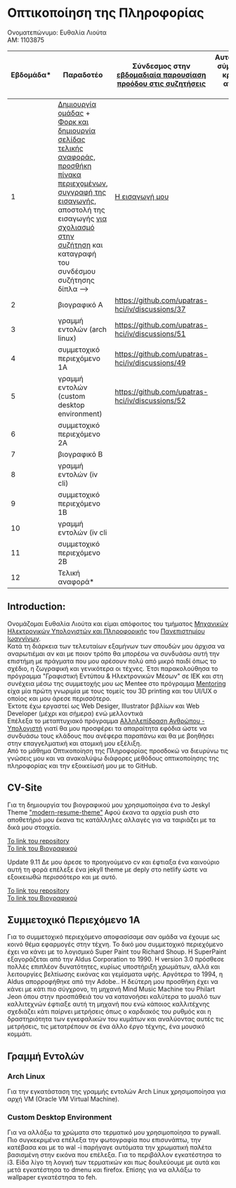 # Οπτικοποίηση της Πληροφορίας

Ονοματεπώνυμο: Ευθαλία Λιούτα </br>
ΑΜ: 1103875


| Εβδομάδα* | Παραδοτέο | Σύνδεσμος στην [εβδομαδιαία παρουσίαση προόδου στις συζητήσεις](https://github.com/upatras-hci/iv/discussions/categories/show-and-tell) | Αυτοαξιολόγηση σύμφωνα με τα κριτήρια της αντίστοιχης άσκησης |
| --- | --- | --- | --- |
| 1 | [Δημιουργία ομάδας](https://courses-ionio.github.io/help/team/) + [Φορκ και δημιουργία σελίδας τελικής αναφοράς](https://courses-ionio.github.io/help/guide/), [προσθήκη πίνακα περιεχομένων](https://raw.githubusercontent.com/upatras-hci/iv/master/README.md), [συγγραφή της εισαγωγής](https://courses-ionio.github.io/help/intro/), αποστολή της εισαγωγής [για σχολιασμό στην συζήτηση](https://github.com/upatras-hci/iv/discussions/categories/show-and-tell) και καταγραφή του συνδέσμου συζήτησης δίπλα --> | [Η εισαγωγή μου](https://github.com/upatras-hci/iv/discussions/30) | |
| 2 | βιογραφικό Α | https://github.com/upatras-hci/iv/discussions/37 | |
| 3 | γραμμή εντολών (arch linux) |https://github.com/upatras-hci/iv/discussions/51 | |
| 4 | συμμετοχικό περιεχόμενο 1A |https://github.com/upatras-hci/iv/discussions/49 | |
| 5 | γραμμή εντολών (custom desktop environment) | https://github.com/upatras-hci/iv/discussions/52| |
| 6 | συμμετοχικό περιεχόμενο 2Α | | |
| 7 | βιογραφικό Β | | |
| 8 | γραμμή εντολών (iv cli) | | |
| 9 | συμμετοχικό περιεχόμενο 1Β | | |
| 10 | γραμμή εντολών (iv cli | | |
| 11 | συμμετοχικό περιεχόμενο 2Β | | |
| 12 | Τελική αναφορά* | | |

## Introduction:

Ονομάζομαι Ευθαλία Λιούτα και είμαι απόφοιτος του τμήματος <a href="https://www.cs.uoi.gr/" target="_blank">Μηχανικών Ηλεκτρονικών Υπολογιστών και Πληροφορικής</a> του <a href="https://www.uoi.gr/" target="_blank">Πανεπιστημίου Ιωαννίνων</a>.</br>
Κατά τη διάρκεια των τελευταίων εξαμήνων των σπουδών μου άρχισα να αναρωτιέμαι αν και με ποιον τρόπο θα μπορέσω να συνδυάσω αυτή την επιστήμη με πράγματα που μου αρέσουν πολύ από μικρό παιδί όπως το σχέδιο, η ζωγραφική και γενικότερα οι τέχνες. Έτσι παρακολούθησα το πρόγραμμα "Γραφιστική Εντύπου & Ηλεκτρονικών Μέσων" σε ΙΕΚ και στη συνέχεια μέσω της συμμετοχής μου ως Mentee στο πρόγραμμα <a href="https://mentoring.dasta.uoi.gr/" target="_blank">Mentoring</a> είχα μία πρώτη γνωριμία με τους τομείς του 3D printing και του UI/UX ο οποίος και μου άρεσε περισσότερο.</br>
Έκτοτε έχω εργαστεί ως Web Desiger, Illustrator βιβλίων και Web Developer (μέχρι και σήμερα) ενώ μελλοντικά </br>
Επέλεξα το μεταπτυχιακό πρόγραμμα <a href="https://hcimaster.upatras.gr/" target="_blank"> Αλληλεπίδραση Ανθρώπου - Υπολογιστή</a> γιατί θα μου προσφέρει τα απαραίτητα εφόδια ώστε να συνδυάσω τους κλάδους που ανέφερα παραπάνω και θα με βοηθήσει στην επαγγελματική και ατομική μου εξέλιξη.</br>
Από το μάθημα Οπτικοποίηση της Πληροφορίας προσδοκώ να διευρύνω τις γνώσεις μου και να ανακαλύψω διάφορες μεθόδους οπτικοποίησης της πληροφορίας και την εξοικείωσή μου με το GitHub.

## CV-Site

Για τη δημιουργία του βιογραφικού μου χρησιμοποίησα ένα το Jeskyl Theme ["modern-resume-theme"](https://github.com/sproogen/modern-resume-theme)
Αφού έκανα τα αρχεία push στο αποθετήριό μου έκανα τις κατάλληλες αλλαγές για να ταιριάζει με τα δικά μου στοιχεία.

[Το link του repository](https://github.com/e-liouta/e-liouta.github.io)</br>
[To link του Βιογραφικού](https://e-liouta.github.io/)

Update 9.11 Δε μου άρεσε το προηγούμενο cv και έφτιαξα ένα καινούριο αυτή τη φορά επέλεξε ένα jekyll theme με deply στο netlify ώστε να εξοικειωθώ περισσότερο και με αυτό.

[Το link του repository](https://github.com/e-liouta/jekyll-theme-minimal-resume/tree/cv)</br>
[To link του Βιογραφικού](https://e-liouta.netlify.app/)

## Συμμετοχικό Περιεχόμενο 1A

Για το συμμετοχικό περιεχόμενο αποφασίσαμε σαν ομάδα να έχουμε ως κοινό θέμα εφαρμογές στην τέχνη. Το δικό μου συμμετοχικό περιεχόμενο έχει να κάνει με το λογισμικό Super Paint του Richard Shoup. Η SuperPaint εξαγοράζεται από την Aldus Corporation το 1990. Η version 3.0 πρόσθεσε πολλές επιπλέον δυνατότητες, κυρίως υποστήριξη χρωμάτων, αλλά και λειτουργίες βελτίωσης εικόνας και γεμίσματα υφής. Αργότερα το 1994, η Aldus απορροφήθηκε από την Adobe.. Η δεύτερη μου προσθήκη έχει να κάνει με κάτι πιο σύγχρονο, τη μηχανή Mind Music Machine του Philart Jeon όπου στην προσπάθειά του να κατανοήσει καλύτερα το μυαλό των καλλιτεχνών έφτιαξε αυτή τη μηχανή που ενώ κάποιος καλλιτέχνης σχεδιάζει κάτι παίρνει μετρήσεις όπως ο καρδιακός του ρυθμός και η δραστηριότητα των εγκεφαλικών του κυμάτων και αναλύοντας αυτές τις μετρήσεις, τις μετατρέπουν σε ένα άλλο έργο τέχνης, ένα μουσικό κομμάτι.

## Γραμμή Εντολών
### Arch Linux
Για την εγκατάσταση της γραμμής εντολών Arch Linux χρησιμοποίησα για αρχή VM (Oracle VM Virtual Machine).
### Custom Desktop Environment
Για να αλλάξω τα χρώματα στο τερματικό μου χρησιμοποίησα το pywall.
Πιο συγκεκριμένα επέλεξα την φωτογραφία που επισυνάπτω, την κατέβασα και με το wal -i παρήγαγε αυτόματα την χρωματική παλέτα βασισμένη στην εικόνα που επέλεξα.
Για το περιβάλλον εγκατέστησα το i3. Είδα λίγο τη λογική των τερματικών και πως δουλεύουμε με αυτά και μετά εγκατέστησα το dmenu και firefox. Επίσης για να αλλάξω το wallpaper εγκατέστησα το feh.
